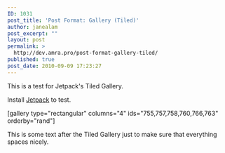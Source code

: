 ```yaml
---
ID: 1031
post_title: 'Post Format: Gallery (Tiled)'
author: janealam
post_excerpt: ""
layout: post
permalink: >
  http://dev.amra.pro/post-format-gallery-tiled/
published: true
post_date: 2010-09-09 17:23:27
---
```

This is a test for Jetpack's Tiled Gallery.

Install <a title="Jetpack for WordPress" href="https://wordpress.org/plugins/jetpack/" target="_blank">Jetpack</a> to test.

[gallery type="rectangular" columns="4" ids="755,757,758,760,766,763" orderby="rand"]

This is some text after the Tiled Gallery just to make sure that everything spaces nicely.